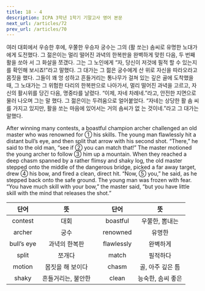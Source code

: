 ```yaml
---
title: 18 - 4
description: ICPA 3학년 1학기 기말고사 영어 본문
next_url: /articles/72
prev_url: /articles/70
---
```


여러 대회에서 우승한 후에, 우쭐한 우승자 궁수는 그의 (활 쏘는) 솜씨로 유명한 노대가에게 도전했다. 그 젊은이는 멀리 떨어진 과녁의 한복판을 완벽하게 맞힌 다음, 두 번째 활을 쏘아 서 그 화살을 쪼갰다. 그는 그 노인에게 “자, 당신이 저것에 필적 할 수 있는지를 확인해 보시죠!”라고 말했다. 그 대가는 그 젊은 궁수에게 산 위로 자신을 따라오라고 몸짓을 했다. 그들이 꽤 엉 성하고 흔들거리는 통나무가 걸쳐 있는 깊은 골에 도착했을 때, 그 노대가는 그 위험한 다리의 한복판으로 나아가서, 멀리 떨어진 과녁을 고르고, 자신의 활시위를 당긴 다음, 명중타를 날렸다. “이제, 자네 차례네.”라고, 안전한 지면으로 물러 나오며 그는 말 했다. 그 젊은이는 두려움으로 얼어붙었다. “자네는 상당한 활 솜 씨를 가지고 있지만, 활을 쏘는 마음에 있어서는 거의 솜씨가 없 는 것이네.”라고 그 대가는 말했다.

After winning many contests, a boastful champion archer challenged an old master who was renowned for ① his skills. The young man flawlessly hit a distant bull’s eye, and then split that arrow with his second shot. “There,” he said to the old man, “see if ② you can match that!” The master motioned the young archer to follow ③ him up a mountain. When they reached a deep chasm spanned by a rather flimsy and shaky log, the old master stepped onto the middle of the dangerous bridge, picked a far away target, drew ④ his bow, and fired a clean, direct hit. “Now, ⑤ you,” he said, as he stepped back onto the safe ground. The young man was frozen with fear. “You have much skill with your bow,” the master said, “but you have little skill with the mind that releases the shot.”

|단어|뜻| |단어|뜻|
|:--------------:|:------------------------------:|-|:--------------:|:------------------------------:|
|contest|대회||boastful|우쭐한, 뽐내는|
|archer|궁수||renowned|유명한|
|bull’s eye|과녁의 한복판||flawlessly|완벽하게|
|split|쪼개다||match|필적하다|
|motion|몸짓을 해 보이다||chasm|골, 아주 깊은 틈|
|shaky|흔들거리는, 불안한||clean|능숙한, 솜씨 좋은|
